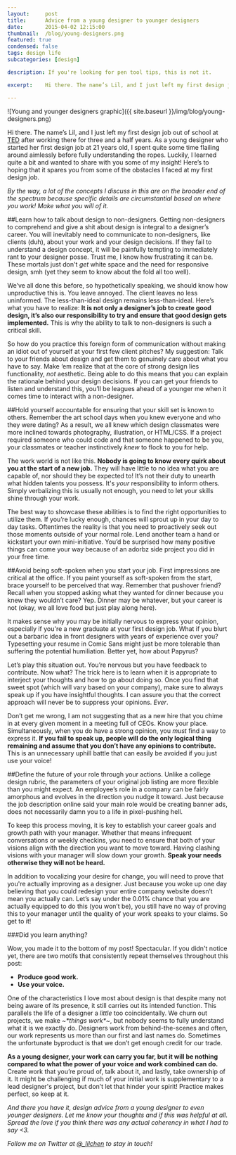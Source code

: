 ```yaml
---
layout:     post
title:      Advice from a young designer to younger designers
date:       2015-04-02 12:15:00
thumbnail:  /blog/young-designers.png
featured: true
condensed: false
tags: design life
subcategories: [design]

description: If you're looking for pen tool tips, this is not it.

excerpt:    Hi there. The name’s Lil, and I just left my first design job out of school at <a href="http://www.ted.com" target="_blank">TED</a> after working there for three and a half years. As a young designer who started her first design job at 21 years old, I spent quite some time flailing around aimlessly...

---
```


![Young and younger designers graphic]({{ site.baseurl }}/img/blog/young-designers.png)


Hi there. The name’s Lil, and I just left my first design job out of school at [TED](http://www.ted.com) after working there for three and a half years. As a young designer who started her first design job at 21 years old, I spent quite some time flailing around aimlessly before fully understanding the ropes. Luckily, I learned quite a bit and wanted to share with you some of my insight! Here’s to hoping that it spares you from some of the obstacles I faced at my first design job.

_By the way, a lot of the concepts I discuss in this are on the broader end of the spectrum because specific details are circumstantial based on where you work! Make what you will of it._

##Learn how to talk about design to non-designers.
Getting non-designers to comprehend and give a shit about design is integral to a designer’s career. You will inevitably need to communicate to non-designers, like clients (duh), about your work and your design decisions. If they fail to understand a design concept, it will be painfully tempting to immediately rant to your designer posse. Trust me, I know how frustrating it can be. These mortals just don't _get_ white space and the need for responsive design, smh (yet they seem to know about the fold all too well).

We’ve all done this before, so hypothetically speaking, we should know how unproductive this is. You leave annoyed. The client leaves no less uninformed. The less-than-ideal design remains less-than-ideal. Here’s what you have to realize: __It is not only a designer’s job to create good design, it’s also our responsibility to try and ensure that good design gets implemented.__ This is why the ability to talk to non-designers is such a critical skill.

So how do you practice this foreign form of communication without making an idiot out of yourself at your first few client pitches? My suggestion: Talk to your friends about design and get them to genuinely care about what you have to say. Make ‘em realize that at the core of strong design lies functionality, _not_ aesthetic. Being able to do this means that you can explain the rationale behind your design decisions. If you can get your friends to listen and understand this, you’ll be leagues ahead of a younger me when it comes time to interact with a non-designer.

##Hold yourself accountable for ensuring that your skill set is known to others.
Remember the art school days when you knew everyone and who they were dating? As a result, we all knew which design classmates were more inclined towards photography, illustration, or HTML/CSS. If a project required someone who could code and that someone happened to be you, your classmates or teacher instinctively _knew_ to flock to you for help.

The work world is not like this. __Nobody is going to know every quirk about you at the start of a new job.__ They will have little to no idea what you are capable of, nor should they be expected to! It’s not their duty to unearth what hidden talents you possess. It's _your_ responsibility to inform others. Simply verbalizing this is usually not enough, you need to let your skills shine through your work.

The best way to showcase these abilities is to find the right opportunities to utilize them. If you’re lucky enough, chances will sprout up in your day to day tasks. Oftentimes the reality is that you need to proactively seek out those moments outside of your normal role. Lend another team a hand or kickstart your own mini-initiative. You’d be surprised how many positive things can come your way because of an adorbz side project you did in your free time.

##Avoid being soft-spoken when you start your job.
First impressions are critical at the office. If you paint yourself as soft-spoken from the start, brace yourself to be perceived that way. Remember that pushover friend? Recall when you stopped asking what they wanted for dinner because you knew they wouldn’t care? Yep. Dinner may be whatever, but your career is not (okay, we all love food but just play along here).

It makes sense why you may be initially nervous to express your opinion, especially if you're a new graduate at your first design job. What if you blurt out a barbaric idea in front designers with years of experience over you? Typesetting your resume in Comic Sans might just be more tolerable than suffering the potential humiliation. Better yet, how about Papyrus?

Let’s play this situation out. You’re nervous but you have feedback to contribute. Now what? The trick here is to learn when it is appropriate to interject your thoughts and how to go about doing so. Once you find that sweet spot (which will vary based on your company), make sure to always speak up if you have insightful thoughts. I can assure you that the correct approach will never be to suppress your opinions. _Ever_.

Don’t get me wrong, I am not suggesting that as a new hire that you chime in at every given moment in a meeting full of CEOs. Know your place. Simultaneously, when you do have a strong opinion, you _must_ find a way to express it. __If you fail to speak up, people will do the only logical thing remaining and assume that you don’t have any opinions to contribute.__ This is an unnecessary uphill battle that can easily be avoided if you just use your voice!


##Define the future of your role through your actions.
Unlike a college design rubric, the parameters of your original job listing are more flexible than you might expect. An employee’s role in a company can be fairly amorphous and evolves in the direction you nudge it toward. Just because the job description online said your main role would be creating banner ads, does not necessarily damn you to a life in pixel-pushing hell.

To keep this process moving, it is key to establish your career goals and growth path with your manager. Whether that means infrequent conversations or weekly checkins, you need to ensure that both of your visions align with the direction you want to move toward. Having clashing visions with your manager will slow down your growth. __Speak your needs otherwise they will not be heard.__

In addition to vocalizing your desire for change, you will need to prove that you're actually improving as a designer. Just because you woke up one day believing that you could redesign your entire company website doesn’t mean you actually can. Let’s say under the 0.01% chance that you are actually equipped to do this (you won’t be), you still have no way of proving this to your manager until the quality of your work speaks to your claims. So get to it!


###Did you learn anything?

Wow, you made it to the bottom of my post! Spectacular. If you didn't notice yet, there are two motifs that consistently repeat themselves throughout this post:

* __Produce good work.__
* __Use your voice.__

One of the characteristics I love most about design is that despite many not being aware of its presence, it still carries out its intended function. This parallels the life of a designer a _little_ too coincidentally. We churn out projects, we make _~&#42;things work&#42;~_, but nobody seems to fully understand what it is we exactly do. Designers work from behind-the-scenes and often, our work represents us more than our first and last names do. Sometimes the unfortunate byproduct is that we don’t get enough credit for our trade.

__As a young designer, your work can carry you far, but it will be nothing compared to what the power of your voice and work combined can do.__ Create work that you’re proud of, talk about it, and lastly, take ownership of it. It might be challenging if much of your initial work is supplementary to a lead designer's project, but don’t let that hinder your spirit! Practice makes perfect, so keep at it.


_And there you have it, design advice from a young designer to even younger designers. Let me know your thoughts and if this was helpful at all. Spread the love if you think there was any actual coherency in what I had to say <3._

_Follow me on Twitter at [@_lilchen](http://www.twitter.com/_lilchen) to stay in touch!_